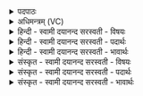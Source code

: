 <details><summary>पदपाठः</summary>

सः। अ॒ग्निः। यः। वसुः॑। गृ॒णे। सम्। यम्। आ॒यन्तीत्या॒ऽयन्ति॑। धे॒नवः॑। सम्। अर्व॑न्तः। र॒घु॒द्रुव॒ इति॑ रघु॒ऽद्रुवः॑। सम्। सु॒जा॒तास॒ इति॑ सुऽजा॒तासः॑। सू॒रयः॑। इष॑म्। स्तो॒तृभ्य॒ इति॑ स्तो॒तृभ्यः॑। आ। भ॒र॒। ४२।
</details>

<details><summary>अधिमन्त्रम् (VC)</summary>

- अग्निर्देवता
- परमेष्ठी ऋषिः
- आर्षी पङ्क्तिः
- पञ्चमः
</details>

<details><summary>हिन्दी - स्वामी दयानन्द सरस्वती  - विषयः</summary>

फिर वह कैसा हो, यह विषय अगले मन्त्र में कहा है ॥
</details>

<details><summary>हिन्दी - स्वामी दयानन्द सरस्वती  - पदार्थः</summary>

पदार्थान्वयभाषाः -  हे विद्यार्थी विद्वान् पुरुष ! जैसे मैं (यः) जो (वसुः) निवास का हेतु (अग्निः) अग्नि है, उस की (गृणे) अच्छे प्रकार स्तुति करता हूँ, (यम्) जिस को (धेनवः) वाणी (समायन्ति) अच्छे प्रकार प्राप्त होती हैं और (रघुद्रुवः) धीरज से चलनेवाले (अर्वन्तः) प्रशंसित ज्ञानी (सुजातासः) अच्छे प्रकार विद्याओं में प्रसिद्ध (सूरयः) विद्वान् लोग (स्तोतृभ्यः) स्तुति करने हारे विद्यार्थियों के लिये (इषम्) ज्ञान को (सम्) अच्छे प्रकार धारण करते हैं और जैसे (सः) वह पढ़ाने हारा ईश्वरादि पदार्थों के गुण-वर्णन करता है, वैसे तू भी इन पूर्वोक्तों को (समाभर) ज्ञान से धारण कर ॥४२ ॥
</details>

<details><summary>हिन्दी - स्वामी दयानन्द सरस्वती  - भावार्थः</summary>

भावार्थभाषाः -  अध्यापकों को चाहिये कि जैसे गौएँ अपने बछरों को तृप्त करती हैं, वैसे विद्यार्थियों को प्रसन्न करें और जैसे घोड़े शीघ्र चल के पहुँचाते हैं, वैसे विद्यार्थियों को सब विद्याओं के पार शीघ्र पहुँचावें ॥४२ ॥
</details>

<details><summary>संस्कृत - स्वामी दयानन्द सरस्वती  - विषयः</summary>

पुनः सः कीदृश इत्युपदिश्यते ॥
</details>

<details><summary>संस्कृत - स्वामी दयानन्द सरस्वती  - पदार्थः</summary>

पदार्थान्वयभाषाः -  हे विद्वन्। यथाऽहं यो वसुरग्निरस्ति तं गृणे यं धेनवः समायन्ति, रघुद्रुवोऽर्वन्तः सुजातासः सूरयः स्तोतृभ्य इषं समाभरन्ति, स स्तौति च तथा त्वमेतानि समाभर ॥४२ ॥
</details>

<details><summary>संस्कृत - स्वामी दयानन्द सरस्वती  - भावार्थः</summary>

भावार्थभाषाः -  अध्यापका यथा धेनवो वत्सान् प्रीणयन्ति तथा विद्यार्थिन आनन्दयेयुः। यथाऽश्वाः शीघ्रं गमयन्ति तथा सर्वविद्यापारगान् कुर्य्युः ॥४२ ॥
</details>
